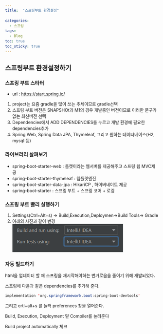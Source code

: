 ```yaml
---
title:  "스프링부트 환경설정"

categories:
  - 스프링
tags:
  - Blog
toc: true
toc_sticky: true
---
```


## 스프링부트 환경설정하기

### 스프링 부트 스타터

- url : https://start.spring.io/

1. project는 요즘 gradle을 많이 쓰는 추세이므로 gradle선택
2. 스프링 부트 버전은 SNAPSHOt과 M1의 경우 개발중인 버전이므로 이러한 문구가 없는 최신버전 선택
3. Dependencies에서 ADD DEPENDENCIES를 누르고 개발 환경에 필요한 dependencies추가
4. Spring Web, Spring Data JPA, Thymeleaf, 그리고 원하는 데이터베이스(H2, mysql 등)

### 라이브러리 살펴보기

- spring-boot-starter-web : 톰캣이라는 웹서버를 제공해주고 스프링 웹 MVC제공
- spring-boot-starter-thymeleaf : 템플릿엔진
- spring-boot-starter-data-jpa : HikariCP , 하이버네이트 제공
- spring-boot-starter : 스프링 부트 + 스프링 코어 + 로깅

### 스프링 부트 빨리 실행하기

1. Settings(Ctrl+Alt+s) -> Build,Execution,Deploymen->Build Tools-> Gradle
2. 아래의 사진과 같이 변경
![변경](/image/스프링빠른시작.png)

### 자동 빌드하기

html을 업데이터 할 때 스프링을 재시작해야하는 번거로움을 줄이기 위해 개발되었다.

스프링에 다음과 같은 dependencies를 추가해 준다.

```java
implementation 'org.springframework.boot:spring-boot-devtools'
```

그리고 crtl+alt+s 를 눌러 preferences 창을 열어준다.

Build, Execution, Deployment 밑 Compiler를 눌려준다

Build project automatically 체크
